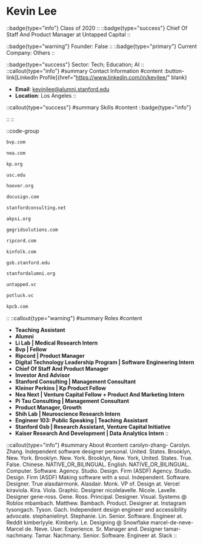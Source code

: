 # Kevin Lee
::badge{type="info"}
Class of 2020
::
::badge{type="success"}
Chief Of Staff And Product Manager at Untapped Capital
::

::badge{type="warning"}
Founder: False
::
::badge{type="primary"}
Current Company: Others
::

::badge{type="success"}
Sector: Tech; Education; AI
::
::callout{type="info"}
#summary
Contact Information
#content
:button-link[LinkedIn Profile]{href="https://www.linkedin.com/in/kevjlee/" blank}
- **Email**: kevinjlee@alumni.stanford.edu
- **Location**: Los Angeles
::

::callout{type="success"}
#summary
Skills
#content
::badge{type="info"}

::
::

::code-group
```bash [Bessemer Venture Partners]
bvp.com
```
```bash [New Enterprise Associates]
nea.com
```
```bash [Kaiser Permanente]
kp.org
```
```bash [University of Southern California]
usc.edu
```
```bash [Hoover Institution at Stanford University]
hoover.org
```
```bash [DocuSign]
docusign.com
```
```bash [Stanford Consulting Group]
stanfordconsulting.net
```
```bash [Alpha Kappa Psi]
akpsi.org
```
```bash [Grid Solutions]
gegridsolutions.com
```
```bash [Ripcord]
ripcord.com
```
```bash [Kinfolk]
kinfolk.com
```
```bash [Stanford Graduate School of Business]
gsb.stanford.edu
```
```bash [Standford Alumni]
stanfordalumni.org
```
```bash [Untapped Capital]
untapped.vc
```
```bash [Potluck Ventures]
potluck.vc
```
```bash [Kleiner Perkins Caufield & Byers]
kpcb.com
```
::
::callout{type="warning"}
#summary
Roles
#content
- **Teaching Assistant**
- **Alumni**
- **Li Lab | Medical Research Intern**
- **Bvp | Fellow**
- **Ripcord | Product Manager**
- **Digital Technology Leadership Program | Software Engineering Intern**
- **Chief Of Staff And Product Manager**
- **Investor And Advisor**
- **Stanford Consulting | Management Consultant**
- **Kleiner Perkins | Kp Product Fellow**
- **Nea Next | Venture Capital Fellow + Product And Marketing Intern**
- **Pi Tau Consulting | Management Consultant**
- **Product Manager, Growth**
- **Shih Lab | Neuroscience Research Intern**
- **Engineer 103: Public Speaking | Teaching Assistant**
- **Stanford Gsb | Research Assistant, Venture Capital Initiative**
- **Kaiser Research And Development | Data Analytics Intern**
::

::callout{type="info"}
#summary
About
#content
carolyn-zhang- Carolyn. Zhang. Independent software designer personal. United. States. Brooklyn, New. York. Brooklyn. New. York. Brooklyn, New. York, United. States. True. False. Chinese. NATIVE_OR_BILINGUAL. English. NATIVE_OR_BILINGUAL. Computer. Software. Agency. Studio. Design. Firm (ASDF) Agency. Studio. Design. Firm (ASDF) Making software with a soul. Independent. Software. Designer. True alasdairmonk. Alasdair. Monk. VP of. Design at. Vercel kiraviola. Kira. Viola. Graphic. Designer nicolelavelle. Nicole. Lavelle. Designer gene-ross. Gene. Ross. Principal. Designer. Visual. Systems @ Roblox mbambach. Matthew. Bambach. Product. Designer at. Instagram tysongach. Tyson. Gach. Independent design engineer and accessibility advocate. stephanielinyt. Stephanie. Lin. Senior. Software. Engineer at. Reddit kimberlyyle. Kimberly. Le. Designing @ Snowflake marcel-de-neve- Marcel de. Neve. User. Experience. Sr. Manager and. Designer tamar-nachmany. Tamar. Nachmany. Senior. Software. Engineer at. Slack
::
